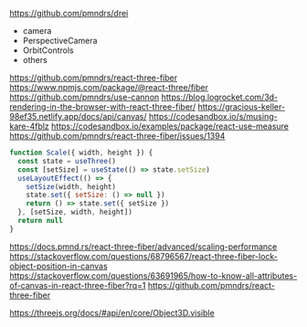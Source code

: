 https://github.com/pmndrs/drei
- camera
- PerspectiveCamera  
- OrbitControls
- others






https://github.com/pmndrs/react-three-fiber
https://www.npmjs.com/package/@react-three/fiber
https://github.com/pmndrs/use-cannon
https://blog.logrocket.com/3d-rendering-in-the-browser-with-react-three-fiber/
https://gracious-keller-98ef35.netlify.app/docs/api/canvas/
https://codesandbox.io/s/musing-kare-4fblz
https://codesandbox.io/examples/package/react-use-measure
https://github.com/pmndrs/react-three-fiber/issues/1394
```js
function Scale({ width, height }) {
  const state = useThree()
  const [setSize] = useState(() => state.setSize)
  useLayoutEffect(() => {
    setSize(width, height)
    state.set({ setSize: () => null })
    return () => state.set({ setSize })
  }, [setSize, width, height])
  return null
}
```
https://docs.pmnd.rs/react-three-fiber/advanced/scaling-performance
https://stackoverflow.com/questions/68796567/react-three-fiber-lock-object-position-in-canvas
https://stackoverflow.com/questions/63691965/how-to-know-all-attributes-of-canvas-in-react-three-fiber?rq=1
https://github.com/pmndrs/react-three-fiber

https://threejs.org/docs/#api/en/core/Object3D.visible